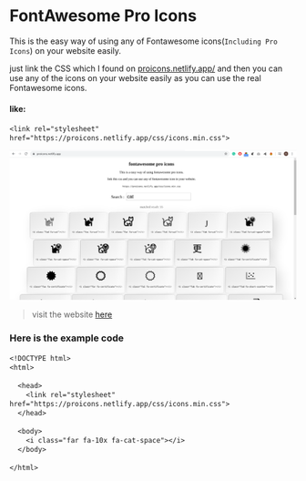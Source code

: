# FontAwesome Pro Icons
This is the easy way of using any of Fontawesome icons(`Including Pro Icons`) on your website easily.

just link the CSS which I found on [proicons.netlify.app/](https://proicons.netlify.app/) and then you can use any of the icons on your website easily as you can use the real Fontawesome icons.

#### like:
```
<link rel="stylesheet" href="https://proicons.netlify.app/css/icons.min.css">
```

![website ScreenShot](sc.png)

>visit the website [here](https://proicons.netlify.app/)

### Here is the example code
```
<!DOCTYPE html>
<html>

  <head>
    <link rel="stylesheet" href="https://proicons.netlify.app/css/icons.min.css">
  </head>

  <body>
    <i class="far fa-10x fa-cat-space"></i>
  </body>

</html>

```
